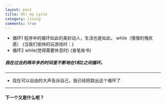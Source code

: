 ```yaml
---
layout: post
title: Oh! my cycle
category: living
comments: true
---
```


+ 循环1
程序中的循环如此的美妙动人，生活也是如此。
while（慢慢的愧疚感）
{当我们愉快的玩游戏时：}
+ 循环2
while(觉得需要休息时)
{奋笔疾书}

##### 我在过去的两年多的时间里不断地在1和2之间循环。
---
+ 现在可以自由的大声告诉自己，我已经把跳出这个循环了

---
#### 下一个又是什么呢？